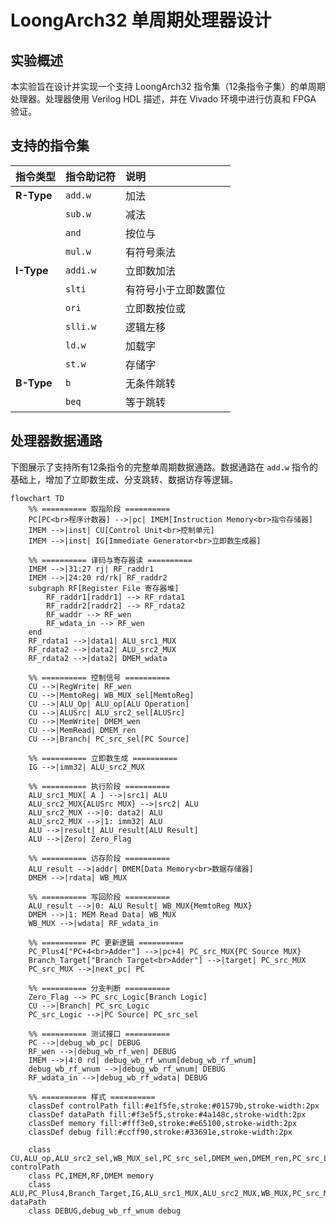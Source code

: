 # LoongArch32 单周期处理器设计

## 实验概述

本实验旨在设计并实现一个支持 LoongArch32 指令集（12条指令子集）的单周期处理器。处理器使用 Verilog HDL 描述，并在 Vivado 环境中进行仿真和 FPGA 验证。

## 支持的指令集

| 指令类型 | 指令助记符 | 说明 |
| :--- | :--- | :--- |
| **R-Type** | `add.w` | 加法 |
| | `sub.w` | 减法 |
| | `and` | 按位与 |
| | `mul.w` | 有符号乘法 |
| **I-Type** | `addi.w` | 立即数加法 |
| | `slti` | 有符号小于立即数置位 |
| | `ori` | 立即数按位或 |
| | `slli.w` | 逻辑左移 |
| | `ld.w` | 加载字 |
| | `st.w` | 存储字 |
| **B-Type** | `b` | 无条件跳转 |
| | `beq` | 等于跳转 |

## 处理器数据通路

下图展示了支持所有12条指令的完整单周期数据通路。数据通路在 `add.w` 指令的基础上，增加了立即数生成、分支跳转、数据访存等逻辑。

```mermaid
flowchart TD
    %% ========== 取指阶段 ==========
    PC[PC<br>程序计数器] -->|pc| IMEM[Instruction Memory<br>指令存储器]
    IMEM -->|inst| CU[Control Unit<br>控制单元]
    IMEM -->|inst| IG[Immediate Generator<br>立即数生成器]

    %% ========== 译码与寄存器读 ==========
    IMEM -->|31:27 rj| RF_raddr1
    IMEM -->|24:20 rd/rk| RF_raddr2
    subgraph RF[Register File 寄存器堆]
        RF_raddr1[raddr1] --> RF_rdata1
        RF_raddr2[raddr2] --> RF_rdata2
        RF_waddr --> RF_wen
        RF_wdata_in --> RF_wen
    end
    RF_rdata1 -->|data1| ALU_src1_MUX
    RF_rdata2 -->|data2| ALU_src2_MUX
    RF_rdata2 -->|data2| DMEM_wdata

    %% ========== 控制信号 ==========
    CU -->|RegWrite| RF_wen
    CU -->|MemtoReg| WB_MUX_sel[MemtoReg]
    CU -->|ALU_Op| ALU_op[ALU Operation]
    CU -->|ALUSrc| ALU_src2_sel[ALUSrc]
    CU -->|MemWrite| DMEM_wen
    CU -->|MemRead| DMEM_ren
    CU -->|Branch| PC_src_sel[PC Source]

    %% ========== 立即数生成 ==========
    IG -->|imm32| ALU_src2_MUX

    %% ========== 执行阶段 ==========
    ALU_src1_MUX[ A ] -->|src1| ALU
    ALU_src2_MUX{ALUSrc MUX} -->|src2| ALU
    ALU_src2_MUX -->|0: data2| ALU
    ALU_src2_MUX -->|1: imm32| ALU
    ALU -->|result| ALU_result[ALU Result]
    ALU -->|Zero| Zero_Flag

    %% ========== 访存阶段 ==========
    ALU_result -->|addr| DMEM[Data Memory<br>数据存储器]
    DMEM -->|rdata| WB_MUX

    %% ========== 写回阶段 ==========
    ALU_result -->|0: ALU Result| WB_MUX{MemtoReg MUX}
    DMEM -->|1: MEM Read Data| WB_MUX
    WB_MUX -->|wdata| RF_wdata_in

    %% ========== PC 更新逻辑 ==========
    PC_Plus4["PC+4<br>Adder"] -->|pc+4| PC_src_MUX{PC Source MUX}
    Branch_Target["Branch Target<br>Adder"] -->|target| PC_src_MUX
    PC_src_MUX -->|next_pc| PC

    %% ========== 分支判断 ==========
    Zero_Flag --> PC_src_Logic[Branch Logic]
    CU -->|Branch| PC_src_Logic
    PC_src_Logic -->|PC Source| PC_src_sel

    %% ========== 测试接口 ==========
    PC -->|debug_wb_pc| DEBUG
    RF_wen -->|debug_wb_rf_wen| DEBUG
    IMEM -->|4:0 rd| debug_wb_rf_wnum[debug_wb_rf_wnum]
    debug_wb_rf_wnum -->|debug_wb_rf_wnum| DEBUG
    RF_wdata_in -->|debug_wb_rf_wdata| DEBUG

    %% ========== 样式 ==========
    classDef controlPath fill:#e1f5fe,stroke:#01579b,stroke-width:2px
    classDef dataPath fill:#f3e5f5,stroke:#4a148c,stroke-width:2px
    classDef memory fill:#fff3e0,stroke:#e65100,stroke-width:2px
    classDef debug fill:#ccff90,stroke:#33691e,stroke-width:2px

    class CU,ALU_op,ALU_src2_sel,WB_MUX_sel,PC_src_sel,DMEM_wen,DMEM_ren,PC_src_Logic controlPath
    class PC,IMEM,RF,DMEM memory
    class ALU,PC_Plus4,Branch_Target,IG,ALU_src1_MUX,ALU_src2_MUX,WB_MUX,PC_src_MUX dataPath
    class DEBUG,debug_wb_rf_wnum debug
